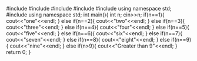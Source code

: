 #include <cmath>
#include <cstdio>
#include <vector>
#include <iostream>
#include <algorithm>
using namespace std;
#include <iostream>
using namespace std;
int main(){
    int n;
    cin>>n;
    if(n==1){
        cout<<"one"<<endl;
    }
    else if(n==2){
        cout<<"two"<<endl;
    }
    else if(n==3){
        cout<<"three"<<endl;
    }
    else if(n==4){
        cout<<"four"<<endl;
    }
    else if(n==5){
        cout<<"five"<<endl;
    }
    else if(n==6){
        cout<<"six"<<endl;
    }
    else if(n==7){
        cout<<"seven"<<endl;
    }
    else if(n==8){
        cout<<"eight"<<endl;
    }
    else if(n==9){
        cout<<"nine"<<endl;
    }
    else if(n>9){
        cout<<"Greater than 9"<<endl;
    }
    return 0;
}
